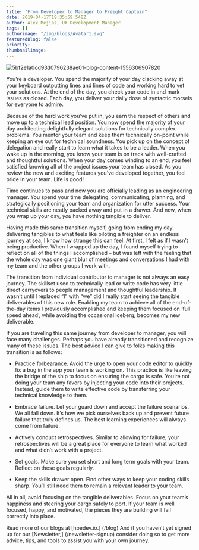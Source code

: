 ```yaml
---
title: "From Developer to Manager to Freight Captain"
date: 2019-04-17T19:35:59.548Z
author: Alex Mejias, UX Development Manager 
tags: []
authorimage: "/img/blogs/Avatar1.svg"
featuredBlog: false
priority:
thumbnailimage:
---
```

![5bf2e1a0cd93d0796238ae01-blog-content-1556306907820](https://hpe-developer-portal.s3.amazonaws.com/uploads/media/2019/4/container-1638068_1920-1556306907818.jpg)

You’re a developer. You spend the majority of your day clacking away at your keyboard outputting lines and lines of code and working hard to vet your solutions. At the end of the day, you check your code in and mark issues as closed. Each day, you deliver your daily dose of syntactic morsels for everyone to admire.

Because of the hard work you’ve put in, you earn the respect of others and move up to a technical lead position. You now spend the majority of your day architecting delightfully elegant solutions for technically complex problems. You mentor your team and keep them technically on-point while keeping an eye out for technical soundness. You pick up on the concept of delegation and really start to learn what it takes to be a leader. When you wake up in the morning, you know your team is on track with well-crafted and thoughtful solutions. When your day comes winding to an end, you feel satisfied knowing all of the project issues your team has closed. As you review the new and exciting features you’ve developed together, you feel pride in your team. Life is good!

Time continues to pass and now you are officially leading as an engineering manager. You spend your time delegating, communicating, planning, and strategically positioning your team and organization for utter success. Your technical skills are neatly packed away and put in a drawer. And now, when you wrap up your day, *you* have nothing tangible to deliver. 

Having made this same transition myself, going from ending my day delivering tangibles to what feels like piloting a freighter on an endless journey at sea, I know how strange this can feel. At first, I felt as if I wasn’t being productive. When I wrapped up the day, I found myself trying to reflect on all of the things I accomplished – but was left with the feeling that the whole day was one giant blur of meetings and conversations I had with my team and the other groups I work with. 

The transition from individual contributor to manager is not always an easy journey. The skillset used to technically lead or write code has very little direct carryovers to people management and thoughtful leadership. It wasn’t until I replaced “I” with “we” did I really start seeing the tangible deliverables of this new role. Enabling my team to achieve all of the end-of-the-day items I previously accomplished and keeping them focused on ‘full speed ahead’, while avoiding the occasional iceberg, becomes my new deliverable.

If you are traveling this same journey from developer to manager, you will face many challenges. Perhaps you have already transitioned and recognize many of these issues. The best advice I can give to folks making this transition is as follows:

 * Practice forbearance. Avoid the urge to open your code editor to quickly fix a bug in the app your team is working on. This practice is like leaving the bridge of the ship to focus on ensuring the cargo is safe. You’re not doing your team any favors by injecting your code into their projects. Instead, guide them to write effective code by transferring your technical knowledge to them. 

 * Embrace failure. Let your guard down and accept the failure scenarios. We all fall down. It’s how we pick ourselves back up and prevent future failure that truly defines us. The best learning experiences will always come from failure.

 * Actively conduct retrospectives. Similar to allowing for failure, your retrospectives will be a great place for everyone to learn what worked and what didn’t work with a project.

 * Set goals. Make sure you set short and long term goals with your team. Reflect on these goals regularly.

 * Keep the skills drawer open. Find other ways to keep your coding skills sharp. You’ll still need them to remain a relevant leader to your team. 

All in all, avoid focusing on the tangible deliverables. Focus on your team’s happiness and steering your cargo safely to port. If your team is well focused, happy, and motivated, the pieces they are building will fall correctly into place.

Read more of our blogs at [hpedev.io.]
(/blog) And if you haven’t yet signed up for our [Newsletter,] (/newsletter-signup) consider doing so to get more advice, tips, and tools to assist you with your own journey.
